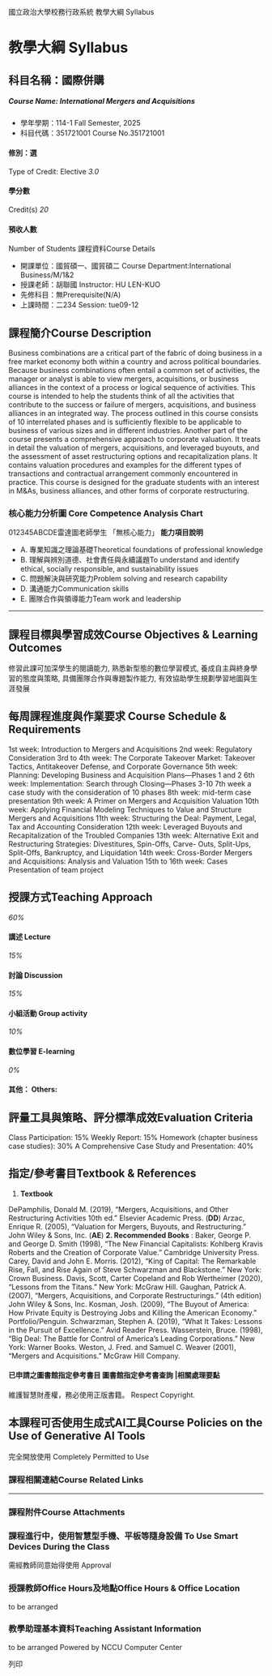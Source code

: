 國立政治大學校務行政系統 教學大綱 Syllabus
# 教學大綱 Syllabus
##  科目名稱：國際併購
#####  Course Name: International Mergers and Acquisitions
  * 學年學期：114-1 Fall Semester, 2025 
  * 科目代碼：351721001 Course No.351721001


#### 修別：選
Type of Credit: Elective 
_3.0_
#### 學分數
Credit(s)
_20_
#### 預收人數
Number of Students
課程資料Course Details
  * 開課單位：國貿碩一、國貿碩二 Course Department:International Business/M/1&2 
  * 授課老師：胡聯國 Instructor: HU LEN-KUO 
  * 先修科目：無Prerequisite(N/A)
  * 上課時間：二234 Session: tue09-12


##  課程簡介Course Description
Business combinations are a critical part of the fabric of doing business in a free market economy both within a country and across political boundaries. Because business combinations often entail a common set of activities, the manager or analyst is able to view mergers, acquisitions, or business alliances in the context of a process or logical sequence of activities. This course is intended to help the students think of all the activities that contribute to the success or failure of mergers, acquisitions, and business alliances in an integrated way. The process outlined in this course consists of 10 interrelated phases and is sufficiently flexible to be applicable to business of various sizes and in different industries. Another part of the course presents a comprehensive approach to corporate valuation. It treats in detail the valuation of mergers, acquisitions, and leveraged buyouts, and the assessment of asset restructuring options and recapitalization plans. It contains valuation procedures and examples for the different types of transactions and contractual arrangement commonly encountered in practice. This course is designed for the graduate students with an interest in M&As, business alliances, and other forms of corporate restructuring. 
###  核心能力分析圖 Core Competence Analysis Chart
012345ABCDE雷達圖老師學生
「無核心能力」 
**能力項目說明**
  * A. 專業知識之理論基礎Theoretical foundations of professional knowledge
  * B. 理解與辨別道德、社會責任與永續議題To understand and identify ethical, socially responsible, and sustainability issues
  * C. 問題解決與研究能力Problem solving and research capability
  * D. 溝通能力Communication skills
  * E. 團隊合作與領導能力Team work and leadership


* * *
##  課程目標與學習成效Course Objectives & Learning Outcomes 
修習此課可加深學生的閱讀能力, 熟悉新型態的數位學習模式, 養成自主與終身學習的態度與策略, 具備團隊合作與專題製作能力, 有效協助學生規劃學習地圖與生涯發展
##  每周課程進度與作業要求 Course Schedule & Requirements
1st week: Introduction to Mergers and Acquisitions
2nd week: Regulatory Consideration
3rd  to 4th week: The Corporate Takeover Market: Takeover Tactics, Antitakeover Defense, and Corporate Governance
5th week: Planning: Developing Business and Acquisition Plans—Phases 1 and 2
6th week: Implementation: Search through Closing—Phases 3-10
7th week a case study with the consideration of 10 phases
8th week: mid-term case presentation
9th week: A Primer on Mergers and Acquisition Valuation
10th week: Applying Financial Modeling Techniques to Value and Structure Mergers and Acquisitions
11th week: Structuring the Deal: Payment, Legal, Tax and Accounting Consideration
12th week: Leveraged Buyouts and Recapitalization of the Troubled Companies
13th week: Alternative Exit and Restructuring Strategies: Divestitures, Spin-Offs, Carve- Outs, Split-Ups, Split-Offs, Bankruptcy, and Liquidation
14th week: Cross-Border Mergers and Acquisitions: Analysis and Valuation
15th to 16th week: Cases Presentation of team project
##  授課方式Teaching Approach
_60%_
####  講述 Lecture
_15%_
####  討論 Discussion
_15%_
####  小組活動 Group activity
_10%_
####  數位學習 E-learning
_0%_
####  其他： Others:
##  評量工具與策略、評分標準成效Evaluation Criteria
Class Participation: 15%
Weekly Report: 15% 
Homework (chapter business case studies): 30%
A Comprehensive Case Study and Presentation: 40%
##  指定/參考書目Textbook & References
  1. **Textbook**


DePamphilis, Donald M. (2019), “Mergers, Acquisitions, and Other Restructuring Activities 10th ed.” Elsevier Academic Press. (**DD**)
Arzac, Enrique R. (2005), “Valuation for Mergers, Buyouts, and Restructuring.” John Wiley & Sons, Inc. (**AE**)
**2. Recommended Books** : 
Baker, George P. and George D. Smith (1998), “The New Financial Capitalists: Kohlberg Kravis Roberts and the Creation of Corporate Value.” Cambridge University Press.
Carey, David and John E. Morris. (2012), “King of Capital: The Remarkable Rise, Fall, and Rise Again of Steve Schwarzman and Blackstone.” New York: Crown Business.
Davis, Scott, Carter Copeland and Rob Wertheimer (2020), “Lessons from the Titans.” New York: McGraw Hill.
Gaughan, Patrick A. (2007), “Mergers, Acquisitions, and Corporate Restructurings.” (4th edition) John Wiley & Sons, Inc. 
Kosman, Josh. (2009), “The Buyout of America: How Private Equity is Destroying Jobs and Killing the American Economy.” Portfolio/Penguin.
Schwarzman, Stephen A. (2019), “What It Takes: Lessons in the Pursuit of Excellence.” Avid Reader Press.
Wasserstein, Bruce. (1998), “Big Deal: The Battle for Control of America’s Leading Corporations.” New York: Warner Books.
Weston, J. Fred. and Samuel C. Weaver (2001), “Mergers and Acquisitions.” McGraw Hill Company.
####  已申請之圖書館指定參考書目  圖書館指定參考書查詢 |相關處理要點
維護智慧財產權，務必使用正版書籍。 Respect Copyright.
##  本課程可否使用生成式AI工具Course Policies on the Use of Generative AI Tools
完全開放使用 Completely Permitted to Use
###  課程相關連結Course Related Links
* * *
###  課程附件Course Attachments
###  課程進行中，使用智慧型手機、平板等隨身設備 To Use Smart Devices During the Class
需經教師同意始得使用  Approval
###  授課教師Office Hours及地點Office Hours & Office Location
to be arranged
###  教學助理基本資料Teaching Assistant Information
to be arranged
Powered by NCCU Computer Center
  
列印
